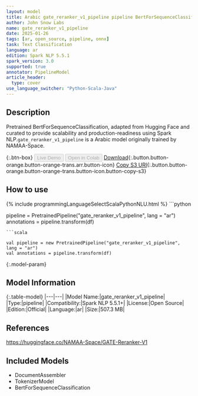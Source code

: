 ```yaml
---
layout: model
title: Arabic gate_reranker_v1_pipeline pipeline BertForSequenceClassification from NAMAA-Space
author: John Snow Labs
name: gate_reranker_v1_pipeline
date: 2025-01-26
tags: [ar, open_source, pipeline, onnx]
task: Text Classification
language: ar
edition: Spark NLP 5.5.1
spark_version: 3.0
supported: true
annotator: PipelineModel
article_header:
  type: cover
use_language_switcher: "Python-Scala-Java"
---
```


## Description

Pretrained BertForSequenceClassification, adapted from Hugging Face and curated to provide scalability and production-readiness using Spark NLP.`gate_reranker_v1_pipeline` is a Arabic model originally trained by NAMAA-Space.

{:.btn-box}
<button class="button button-orange" disabled>Live Demo</button>
<button class="button button-orange" disabled>Open in Colab</button>
[Download](https://s3.amazonaws.com/auxdata.johnsnowlabs.com/public/models/gate_reranker_v1_pipeline_ar_5.5.1_3.0_1737921229288.zip){:.button.button-orange.button-orange-trans.arr.button-icon}
[Copy S3 URI](s3://auxdata.johnsnowlabs.com/public/models/gate_reranker_v1_pipeline_ar_5.5.1_3.0_1737921229288.zip){:.button.button-orange.button-orange-trans.button-icon.button-copy-s3}

## How to use



<div class="tabs-box" markdown="1">
{% include programmingLanguageSelectScalaPythonNLU.html %}
```python

pipeline = PretrainedPipeline("gate_reranker_v1_pipeline", lang = "ar")
annotations =  pipeline.transform(df)   

```
```scala

val pipeline = new PretrainedPipeline("gate_reranker_v1_pipeline", lang = "ar")
val annotations = pipeline.transform(df)

```
</div>

{:.model-param}
## Model Information

{:.table-model}
|---|---|
|Model Name:|gate_reranker_v1_pipeline|
|Type:|pipeline|
|Compatibility:|Spark NLP 5.5.1+|
|License:|Open Source|
|Edition:|Official|
|Language:|ar|
|Size:|507.3 MB|

## References

https://huggingface.co/NAMAA-Space/GATE-Reranker-V1

## Included Models

- DocumentAssembler
- TokenizerModel
- BertForSequenceClassification